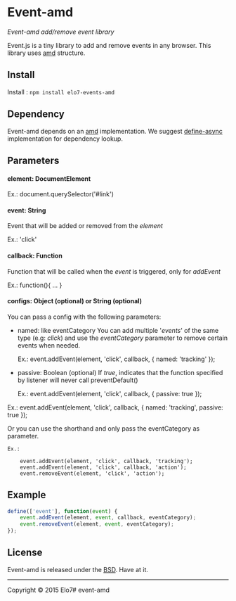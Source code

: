 # Event-amd

_Event-amd add/remove event library_

Event.js is a tiny library to add and remove events in any browser. This library uses [amd](http://en.wikipedia.org/wiki/Asynchronous_module_definition) structure.

## Install

Install : `npm install elo7-events-amd`

## Dependency

Event-amd depends on an [amd](http://en.wikipedia.org/wiki/Asynchronous_module_definition) implementation. We suggest [define-async](https://www.npmjs.com/package/define-async) implementation for dependency lookup.

## Parameters

#### element: DocumentElement
Ex.: document.querySelector('#link')


#### event: String
Event that will be added or removed from the _element_

Ex.: 'click'


#### callback: Function
Function that will be called when the _event_ is triggered, only for _addEvent_

Ex.: function(){ ... }


#### configs: Object (optional) or String (optional)
You can pass a config with the following parameters:

- named: like eventCategory
	You can add multiple '_events_' of the same type (e.g: _click_) and use the _eventCategory_ parameter to remove certain events when needed.

	Ex.:
		event.addEvent(element, 'click', callback, { named: 'tracking' });

- passive: Boolean (optional)
	If _true_, indicates that the function specified by listener will never call preventDefault()

	Ex.:
		event.addEvent(element, 'click', callback, { passive: true });

Ex.:
	event.addEvent(element, 'click', callback, { named: 'tracking', passive: true });


Or you can use the shorthand and only pass the eventCategory as parameter.

	Ex.:

		event.addEvent(element, 'click', callback, 'tracking');
		event.addEvent(element, 'click', callback, 'action');
		event.removeEvent(element, 'click', 'action');


## Example

``` js
define(['event'], function(event) {
	event.addEvent(element, event, callback, eventCategory);
	event.removeEvent(element, event, eventCategory);
});
```

## License

Event-amd is released under the [BSD](https://github.com/elo7/event-amd/blob/master/LICENSE). Have at it.

* * *

Copyright :copyright: 2015 Elo7# event-amd
